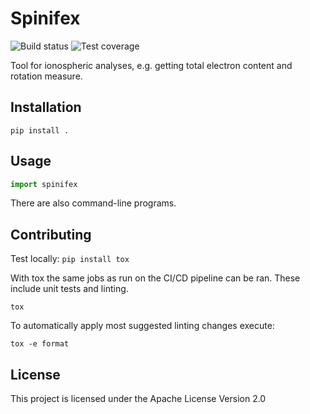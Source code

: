 # Spinifex

![Build status](git.astron.nl/spinifex/badges/main/pipeline.svg)
![Test coverage](git.astron.nl/spinifex/badges/main/coverage.svg)

<!-- ![Latest release](https://git.astron.nl/templates/python-package/badges/main/release.svg) -->

Tool for ionospheric analyses, e.g. getting total electron content and rotation measure.

## Installation

```
pip install .
```

## Usage

```python
import spinifex
```

There are also command-line programs.

## Contributing

Test locally:
`pip install tox`

With tox the same jobs as run on the CI/CD pipeline can be ran. These include unit tests and linting.

`tox`

To automatically apply most suggested linting changes execute:

`tox -e format`

## License

This project is licensed under the Apache License Version 2.0
